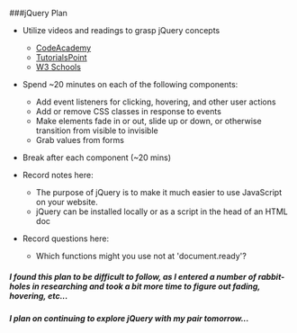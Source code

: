 ###jQuery Plan

* Utilize videos and readings to grasp jQuery concepts
  * [CodeAcademy](https://www.codecademy.com/pro/dashboard/path/jquery)
  * [TutorialsPoint](http://www.tutorialspoint.com/jquery/)
  * [W3 Schools](http://www.w3schools.com/jquery/jquery_intro.asp)


* Spend ~20 minutes on each of the following components: 
  * Add event listeners for clicking, hovering, and other user actions
  * Add or remove CSS classes in response to events
  * Make elements fade in or out, slide up or down, or otherwise transition from visible to invisible
  * Grab values from forms

* Break after each component (~20 mins)

* Record notes here:
  * The purpose of jQuery is to make it much easier to use JavaScript on your website.
  * jQuery can be installed locally or as a script in the head of an HTML doc

* Record questions here:
  * Which functions might you use not at 'document.ready'?


##### I found this plan to be difficult to follow, as I entered a number of rabbit-holes in researching and took a bit more time to figure out fading, hovering, etc...
##### I plan on continuing to explore jQuery with my pair tomorrow...